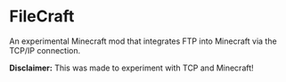 # FileCraft
An experimental Minecraft mod that integrates FTP into Minecraft via the TCP/IP connection.

**Disclaimer:** This was made to experiment with TCP and Minecraft!